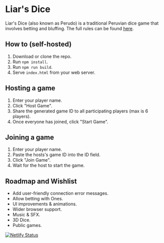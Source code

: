 # Liar's Dice

Liar's Dice (also known as Perudo) is a traditional Peruvian dice game that involves betting and bluffing. The full rules can be found [here](RULES.md).

## How to (self-hosted)

 1. Download or clone the repo.
 2. Run `npm install`.
 3. Run `npm run build`.
 4. Serve `index.html` from your web server.

## Hosting a game

 1. Enter your player name.
 2. Click "Host Game".
 3. Share the generated game ID to all participating players (max is 6 players).
 4. Once everyone has joined, click "Start Game".

## Joining a game

 1. Enter your player name.
 2. Paste the hosts's game ID into the ID field.
 3. Click "Join Game".
 4. Wait for the host to start the game.


## Roadmap and Wishlist

 - Add user-friendly connection error messages.
 - Allow betting with Ones.
 - UI improvements & animations.
 - Wider browser support.
 - Music & SFX.
 - 3D Dice.
 - Public games.

[![Netlify Status](https://api.netlify.com/api/v1/badges/716812de-c63b-42a8-8754-b38157b13f35/deploy-status)](https://app.netlify.com/sites/affectionate-wiles-cb2c8d/deploys)